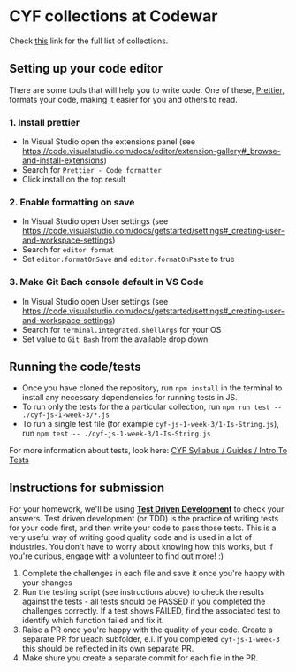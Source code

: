 # CYF collections at Codewar
Check [this](https://www.codewars.com/collections?q=cyf&created_by=everyone&order_by=name%20asc) link for the full list of collections.

## Setting up your code editor

There are some tools that will help you to write code. One of these, [Prettier](https://prettier.io/), formats your code, making it easier for you and others to read.

### 1. Install prettier

- In Visual Studio open the extensions panel (see https://code.visualstudio.com/docs/editor/extension-gallery#_browse-and-install-extensions)
- Search for `Prettier - Code formatter`
- Click install on the top result

### 2. Enable formatting on save

- In Visual Studio open User settings (see https://code.visualstudio.com/docs/getstarted/settings#_creating-user-and-workspace-settings)
- Search for `editor format`
- Set `editor.formatOnSave` and `editor.formatOnPaste` to true

### 3. Make Git Bach console default in VS Code

- In Visual Studio open User settings (see https://code.visualstudio.com/docs/getstarted/settings#_creating-user-and-workspace-settings)
- Search for `terminal.integrated.shellArgs` for your OS
- Set value to `Git Bash` from the available drop down


## Running the code/tests

- Once you have cloned the repository, run `npm install` in the terminal to install any necessary dependencies for running tests in JS.
- To run only the tests for the a particular collection, run `npm run test -- ./cyf-js-1-week-3/*.js`
- To run a single test file (for example `cyf-js-1-week-3/1-Is-String.js`), \
run `npm test -- ./cyf-js-1-week-3/1-Is-String.js`

For more information about tests, look here:
[CYF Syllabus / Guides / Intro To Tests](https://syllabus.codeyourfuture.io/guides/intro-to-tests)

## Instructions for submission

For your homework, we'll be using [**Test Driven Development**](https://medium.com/@adityaalifnugraha/test-driven-development-tdd-in-a-nutshell-b9e05dfe8adb) to check your answers. Test driven development (or TDD) is the practice of writing tests for your code first, and then write your code to pass those tests. This is a very useful way of writing good quality code and is used in a lot of industries. You don't have to worry about knowing how this works, but if you're curious, engage with a volunteer to find out more! :)

1. Complete the challenges in each file and save it once you're happy with your changes
2. Run the testing script (see instructions above) to check the results against the tests - all tests should be PASSED if you completed the challenges correctly. If a test shows FAILED, find the associated test to identify which function failed and fix it.
3. Raise a PR once you're happy with the quality of your code. 
Create a separate PR for ueach subfolder, e.i. if you completed `cyf-js-1-week-3` this should be reflected in its own separate PR.
4. Make shure you create a separate commit for each file in the PR.


